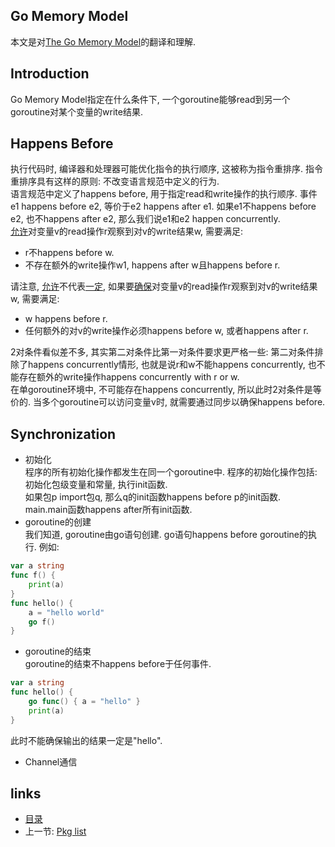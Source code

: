 Go Memory Model
----

本文是对[The Go Memory Model](http://golang.org/ref/mem)的翻译和理解.

Introduction
----
Go Memory Model指定在什么条件下, 一个goroutine能够read到另一个goroutine对某个变量的write结果.

Happens Before
----
执行代码时, 编译器和处理器可能优化指令的执行顺序, 这被称为指令重排序. 指令重排序具有这样的原则: 不改变语言规范中定义的行为.  
语言规范中定义了happens before, 用于指定read和write操作的执行顺序. 事件e1 happens before e2, 等价于e2 happens after e1. 如果e1不happens before e2, 也不happens after e2, 那么我们说e1和e2 happen concurrently.  
[允许]()对变量v的read操作r观察到对v的write结果w, 需要满足:
- r不happens before w.
- 不存在额外的write操作w1, happens after w且happens before r.

请注意, [允许]()不代表[一定](), 如果要[确保]()对变量v的read操作r观察到对v的write结果w, 需要满足:
- w happens before r.
- 任何额外的对v的write操作必须happens before w, 或者happens after r.

2对条件看似差不多, 其实第二对条件比第一对条件要求更严格一些: 第二对条件排除了happens concurrently情形, 也就是说r和w不能happens concurrently, 也不能存在额外的write操作happens concurrently with r or w.  
在单goroutine环境中, 不可能存在happens concurrently, 所以此时2对条件是等价的. 当多个goroutine可以访问变量v时, 就需要通过同步以确保happens before.


Synchronization
----
+ 初始化  
程序的所有初始化操作都发生在同一个goroutine中. 程序的初始化操作包括: 初始化包级变量和常量, 执行init函数.  
如果包p import包q, 那么q的init函数happens before p的init函数.  
main.main函数happens after所有init函数.  
+ goroutine的创建  
我们知道, goroutine由go语句创建. go语句happens before goroutine的执行. 例如:  
```go
var a string
func f() {
	print(a)
}
func hello() {
	a = "hello world"
	go f()
}
```  
+ goroutine的结束  
goroutine的结束不happens before于任何事件.  
```go
var a string
func hello() {
	go func() { a = "hello" }
	print(a)
}
```  
此时不能确保输出的结果一定是"hello".
+ Channel通信  













links
-----
+ [目录](../golang)
+ 上一节: [Pkg list](Pkg-list.md)
